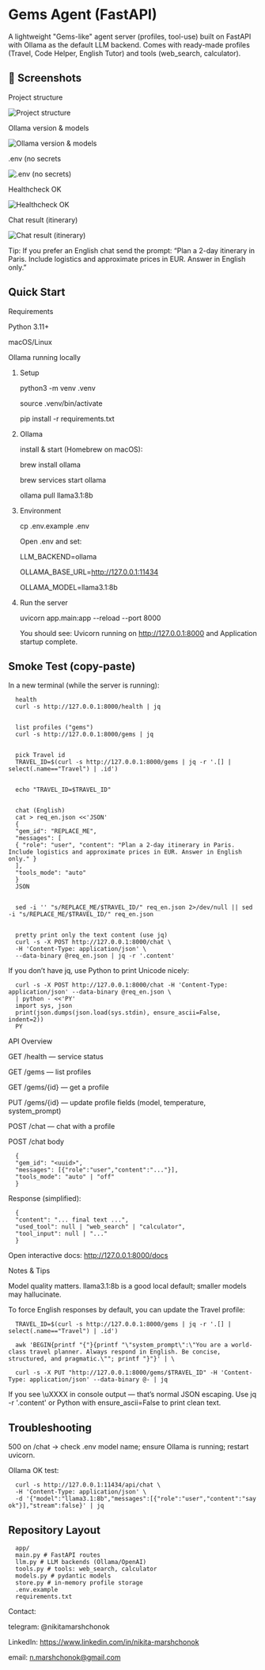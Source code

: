 # Gems Agent (FastAPI)

A lightweight "Gems-like" agent server (profiles, tool-use) built on FastAPI with Ollama as the default LLM backend. Comes with ready-made profiles (Travel, Code Helper, English Tutor) and tools (web_search, calculator).


## 📸 Screenshots


Project structure

![Project structure](pics/1.png)


Ollama version & models

![Ollama version & models](pics/2.png)


.env (no secrets

![.env (no secrets)](pics/3.png)


Healthcheck OK

![Healthcheck OK](pics/5.png)


Chat result (itinerary)

![Chat result (itinerary)](pics/4.png)

Tip: If you prefer an English chat send the prompt: “Plan a 2-day itinerary in Paris. Include logistics and approximate prices in EUR. Answer in English only.”


##  Quick Start
Requirements

Python 3.11+

macOS/Linux

Ollama running locally


1) Setup
   
   python3 -m venv .venv

   source .venv/bin/activate

   pip install -r requirements.txt

2) Ollama

   install & start (Homebrew on macOS):

   brew install ollama

   brew services start ollama

   ollama pull llama3.1:8b

3) Environment

   cp .env.example .env

   Open .env and set:

   LLM_BACKEND=ollama
   
   OLLAMA_BASE_URL=http://127.0.0.1:11434
   
   OLLAMA_MODEL=llama3.1:8b


4) Run the server

   uvicorn app.main:app --reload --port 8000

   You should see: Uvicorn running on http://127.0.0.1:8000 and Application startup complete.



## Smoke Test (copy-paste)

In a new terminal (while the server is running):
      
      health
      curl -s http://127.0.0.1:8000/health | jq


      list profiles ("gems")
      curl -s http://127.0.0.1:8000/gems | jq


      pick Travel id
      TRAVEL_ID=$(curl -s http://127.0.0.1:8000/gems | jq -r '.[] | select(.name=="Travel") | .id')


      echo "TRAVEL_ID=$TRAVEL_ID"


      chat (English)
      cat > req_en.json <<'JSON'
      {
      "gem_id": "REPLACE_ME",
      "messages": [
      { "role": "user", "content": "Plan a 2-day itinerary in Paris. Include logistics and approximate prices in EUR. Answer in English only." }
      ],
      "tools_mode": "auto"
      }
      JSON


      sed -i '' "s/REPLACE_ME/$TRAVEL_ID/" req_en.json 2>/dev/null || sed -i "s/REPLACE_ME/$TRAVEL_ID/" req_en.json


      pretty print only the text content (use jq)
      curl -s -X POST http://127.0.0.1:8000/chat \
      -H 'Content-Type: application/json' \
      --data-binary @req_en.json | jq -r '.content'

If you don’t have jq, use Python to print Unicode nicely:

      curl -s -X POST http://127.0.0.1:8000/chat -H 'Content-Type: application/json' --data-binary @req_en.json \
      | python - <<'PY'
      import sys, json
      print(json.dumps(json.load(sys.stdin), ensure_ascii=False, indent=2))
      PY

API Overview

   GET /health — service status

   GET /gems — list profiles

   GET /gems/{id} — get a profile

   PUT /gems/{id} — update profile fields (model, temperature, system_prompt)

   POST /chat — chat with a profile



POST /chat body

      {
      "gem_id": "<uuid>",
      "messages": [{"role":"user","content":"..."}],
      "tools_mode": "auto" | "off"
      }

Response (simplified):

      {
      "content": "... final text ...",
      "used_tool": null | "web_search" | "calculator",
      "tool_input": null | "..."
      }


Open interactive docs:    http://127.0.0.1:8000/docs



Notes & Tips

   Model quality matters. llama3.1:8b is a good local default; smaller models may hallucinate.

   To force English responses by default, you can update the Travel profile:

      TRAVEL_ID=$(curl -s http://127.0.0.1:8000/gems | jq -r '.[] | select(.name=="Travel") | .id')
      
      awk 'BEGIN{printf "{"}{printf "\"system_prompt\":\"You are a world-class travel planner. Always respond in English. Be concise, structured, and pragmatic.\""; printf "}"}' | \
      
      curl -s -X PUT "http://127.0.0.1:8000/gems/$TRAVEL_ID" -H 'Content-Type: application/json' --data-binary @- | jq



If you see \uXXXX in console output — that’s normal JSON escaping. Use jq -r '.content' or Python with ensure_ascii=False to print clean text.


## Troubleshooting

500 on /chat → check .env model name; ensure Ollama is running; restart uvicorn.

Ollama OK test:

      curl -s http://127.0.0.1:11434/api/chat \
      -H 'Content-Type: application/json' \
      -d '{"model":"llama3.1:8b","messages":[{"role":"user","content":"say ok"}],"stream":false}' | jq


## Repository Layout

      app/
      main.py # FastAPI routes
      llm.py # LLM backends (Ollama/OpenAI)
      tools.py # tools: web_search, calculator
      models.py # pydantic models
      store.py # in-memory profile storage
      .env.example
      requirements.txt


Contact:

telegram: @nikitamarshchonok

LinkedIn: https://www.linkedin.com/in/nikita-marshchonok

email: n.marshchonok@gmail.com

